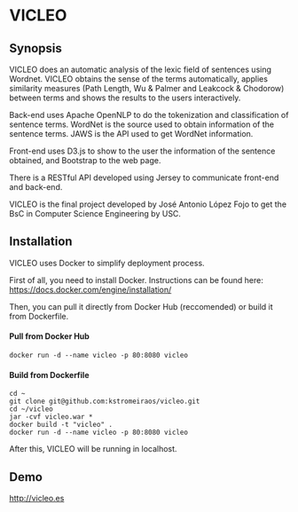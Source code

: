 # VICLEO

## Synopsis

VICLEO does an automatic analysis of the lexic field of sentences using Wordnet. VICLEO obtains the sense of the terms automatically, applies similarity measures (Path Length, Wu & Palmer and Leakcock & Chodorow) between terms and shows the results to the users interactively.

Back-end uses Apache OpenNLP to do the tokenization and classification of sentence terms. WordNet is the source used to obtain information of the sentence terms. JAWS is the API used to get WordNet information.

Front-end uses D3.js to show to the user the information of the sentence obtained, and Bootstrap to the web page.

There is a RESTful API developed using Jersey to communicate front-end and back-end.

VICLEO is the final project developed by José Antonio López Fojo to get the BsC in Computer Science Engineering by USC.

## Installation

VICLEO uses Docker to simplify deployment process.

First of all, you need to install Docker. Instructions can be found here: https://docs.docker.com/engine/installation/

Then, you can pull it directly from Docker Hub (reccomended) or build it from Dockerfile.

#### Pull from Docker Hub
```
docker run -d --name vicleo -p 80:8080 vicleo
```

#### Build from Dockerfile
```
cd ~
git clone git@github.com:kstromeiraos/vicleo.git
cd ~/vicleo
jar -cvf vicleo.war *  
docker build -t "vicleo" .
docker run -d --name vicleo -p 80:8080 vicleo
```

After this, VICLEO will be running in localhost.

## Demo

http://vicleo.es
